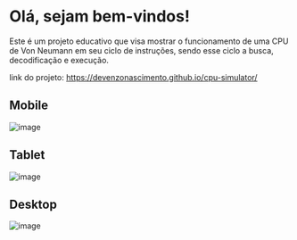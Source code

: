# Olá, sejam bem-vindos!

Este é um projeto educativo que visa mostrar o funcionamento de uma CPU de Von Neumann em seu ciclo de instruções, sendo esse ciclo a busca, decodificação e execução.

link do projeto: https://devenzonascimento.github.io/cpu-simulator/

## Mobile
![image](https://github.com/devenzonascimento/cpu-simulator/assets/143226080/49f72658-715b-40ae-a016-b04bce39353a)

## Tablet
![image](https://github.com/devenzonascimento/cpu-simulator/assets/143226080/7a465ca5-691b-4ea0-b7d2-ab9401c52de6)

## Desktop
![image](https://github.com/devenzonascimento/cpu-simulator/assets/143226080/be6c2909-c318-454b-8c9f-e121fbde20ff)
